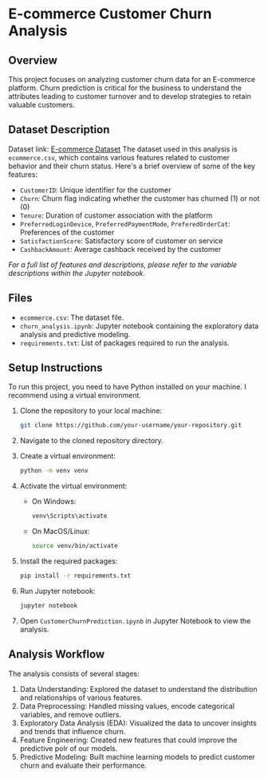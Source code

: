 # E-commerce Customer Churn Analysis

## Overview
This project focuses on analyzing customer churn data for an E-commerce platform. Churn prediction is critical for the business to understand the attributes leading to customer turnover and to develop strategies to retain valuable customers.

## Dataset Description
Dataset link: [E-commerce Dataset](https://www.kaggle.com/datasets/ankitverma2010/ecommerce-customer-churn-analysis-and-prediction)
The dataset used in this analysis is `ecommerce.csv`, which contains various features related to customer behavior and their churn status. Here's a brief overview of some of the key features:

- `CustomerID`: Unique identifier for the customer
- `Churn`: Churn flag indicating whether the customer has churned (1) or not (0)
- `Tenure`: Duration of customer association with the platform
- `PreferredLoginDevice`, `PreferredPaymentMode`, `PreferedOrderCat`: Preferences of the customer
- `SatisfactionScore`: Satisfactory score of customer on service
- `CashbackAmount`: Average cashback received by the customer

*For a full list of features and descriptions, please refer to the variable descriptions within the Jupyter notebook.*

## Files
- `ecommerce.csv`: The dataset file.
- `churn_analysis.ipynb`: Jupyter notebook containing the exploratory data analysis and predictive modeling.
- `requirements.txt`: List of packages required to run the analysis.

## Setup Instructions
To run this project, you need to have Python installed on your machine. I recommend using a virtual environment.

1. Clone the repository to your local machine:

   ```sh
   git clone https://github.com/your-username/your-repository.git
   ```

2. Navigate to the cloned repository directory.

3. Create a virtual environment:

   ```sh
   python -m venv venv
   ```

4. Activate the virtual environment:

   - On Windows:
     ```sh
     venv\Scripts\activate
     ```
   - On MacOS/Linux:
     ```sh
     source venv/bin/activate
     ```

5. Install the required packages:

   ```sh
   pip install -r requirements.txt
   ```

6. Run Jupyter notebook:

   ```sh
   jupyter notebook
   ```

7. Open `CustomerChurnPrediction.ipynb` in Jupyter Notebook to view the analysis.

## Analysis Workflow
The analysis consists of several stages:

1. Data Understanding: Explored the dataset to understand the distribution and relationships of various features.
2. Data Preprocessing: Handled missing values, encode categorical variables, and remove outliers.
3. Exploratory Data Analysis (EDA): Visualized the data to uncover insights and trends that influence churn.
4. Feature Engineering: Created new features that could improve the predictive poIr of our models.
5. Predictive Modeling: Built machine learning models to predict customer churn and evaluate their performance.
